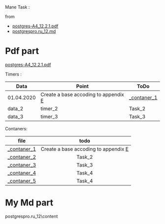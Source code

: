 Mane Task :

from
* [postgres-A4_12.2.1.pdf](src\postgres-A4_12.2.1.pdf)
* [postgrespro.ru_12.md](src\postgrespro.ru_12.md)

# Pdf part 
[postgres-A4_12.2.1.pdf](src\postgres-A4_12.2.1.pdf)

Timers :  

<!--Data | Point | ToDo
01.04.2020 |Create a base accoding to appendix [E](sql.ru.v.0.0.3.html#приложение-e) | [file](contaner_1\_contaner_1.md)
data| timer_2 | Task_2 |
 -->

| Data       | Point                                    | ToDo                              |
|------------|------------------------------------------|-----------------------------------|
| 01.04.2020 | Create a base accoding to appendix [E](sql.ru.v.0.0.3.html#приложение-e) | [_contaner_1](contaner_1\_contaner_1.md) |
| data_2       | timer_2                                  | Task_2                            |
data_3| timer_3 | Task_3 |


Contaners:

<!-- | file       | todo   |
|------------|--------|
| contaner_1 | Task_1 |
| contaner_2 | Task_2 |
| contaner_3 | Task_3 |
| contaner_4 | Task_4 |
 -->
 
| file       | todo   |
|------------|:--------:|
| [_contaner_1](contaner_1\\_contaner_1.md) | Create a base accoding to appendix [E](sql.ru.v.0.0.3.html#приложение-e)|
| [_contaner_2](contaner_2\\_contaner_2.md)| Task_2 |
| [_contaner_3](contaner_3\\_contaner_3.md) | Task_3 |
| [_contaner_4](contaner_4\\_contaner_4.md) | Task_4 |
| [_contaner_5](contaner_5\\_contaner_5.md) | Task_4 |

# My Md part

 postgrespro.ru_12\content
